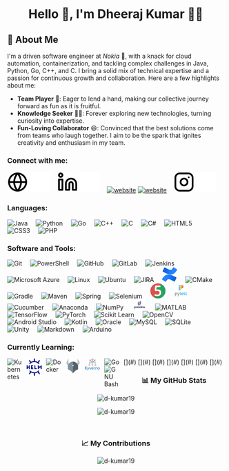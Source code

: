 <h1 align="center">Hello 👋, I'm Dheeraj Kumar 🧑🏻 </h1>

## 🌱 About Me

I'm a driven software engineer at *Nokia* 🚀, with a knack for cloud automation, containerization, and tackling complex challenges in Java, Python, Go, C++, and C. I bring a solid mix of technical expertise and a passion for continuous growth and collaboration. Here are a few highlights about me:

- **Team Player** 🤼: Eager to lend a hand, making our collective journey forward as fun as it is fruitful.
- **Knowledge Seeker** 🕵️‍♂️: Forever exploring new technologies, turning curiosity into expertise.
- **Fun-Loving Collaborator** 😄: Convinced that the best solutions come from teams who laugh together. I aim to be the spark that ignites creativity and enthusiasm in my team.


<!-- <br />
<p align="left">
  <a href="https://github.com/ryo-ma/github-profile-trophy">
    <img src="https://github-profile-trophy.vercel.app/?username=d-kumar19" alt="d-kumar19" />
  </a>
</p> -->


### Connect with me:

[![website](./img/globe-light.svg)](./img/website_error.webp)
[![website](./img/globe-dark.svg)](./img/website_error.webp)
&nbsp;&nbsp;
[![website](./img/linkedin-light.svg)](https://www.linkedin.com/in/dheeraj-kumar-a1b73b1bb/#gh-light-mode-only)
[![website](./img/linkedin-dark.svg)](https://www.linkedin.com/in/dheeraj-kumar-a1b73b1bb/#gh-dark-mode-only)
&nbsp;&nbsp;
[![website](./img/twitter-light.svg)](https://twitter.com/dheerajk1901/#gh-light-mode-only)
[![website](./img/twitter-dark.svg)](https://twitter.com/dheerajk1901/#gh-dark-mode-only)
&nbsp;&nbsp;
[![website](./img/instagram-light.svg)](https://www.instagram.com/dk_vir19/#gh-light-mode-only)
[![website](./img/instagram-dark.svg)](https://www.instagram.com/dk_vir19/#gh-dark-mode-only)


<h3 align="left">Languages: </h3>
  <!-- Backend Languages -->
  <img alt="Java" title="Java" width="35px" src="https://skillicons.dev/icons?i=java" style="padding-right:15px;" />
  <img alt="Python" title="Python" width="35px" src="https://skillicons.dev/icons?i=python" style="padding-right:15px;" />
  <img alt="Go" title="Go" width="35px" src="https://skillicons.dev/icons?i=go" style="padding-right:15px;" />
  <img alt="C++" title="C++" width="35px" src="https://skillicons.dev/icons?i=cpp" style="padding-right:15px;" />
  <img alt="C" title="C" width="35px" src="https://skillicons.dev/icons?i=c" style="padding-right:15px;" />
  <img alt="C#" title="C#" width="35px" src="https://skillicons.dev/icons?i=cs" style="padding-right:15px;" />

  <!-- Frontend Languages -->
  <img alt="HTML5" title="HTML5" width="35px" src="https://skillicons.dev/icons?i=html" style="padding-right:15px;" />
  <img alt="CSS3" title="CSS3" width="35px" src="https://skillicons.dev/icons?i=css" style="padding-right:15px;" />
  <img alt="PHP" title="PHP" width="35px" src="https://skillicons.dev/icons?i=php" style="padding-right:15px;" />


<h3 align="left">Software and Tools: </h3>
  <!-- Cloud-related tools -->
  <img alt="Git" title="Git" width="35px" src="https://skillicons.dev/icons?i=git" style="padding-right:15px;" />
  <img alt="PowerShell" title="PowerShell" width="35px" src="https://skillicons.dev/icons?i=powershell" style="padding-right:15px;" />
  <img alt="GitHub" title="GitHub" width="35px" src="https://skillicons.dev/icons?i=github" style="padding-right:15px;" />
  <img alt="GitLab" title="GitLab" width="35px" src="https://skillicons.dev/icons?i=gitlab" style="padding-right:15px;" />
  <img alt="Jenkins" title="Jenkins" width="35px" src="https://skillicons.dev/icons?i=jenkins" style="padding-right:15px;" />
  <img alt="Microsoft Azure" title="Microsoft Azure" width="35px" src="https://skillicons.dev/icons?i=azure" style="padding-right:15px;" />
  <img alt="Linux" title="Linux" width="35px" src="https://skillicons.dev/icons?i=linux" style="padding-right:15px;" />
  <img alt="Ubuntu" title="Ubuntu" width="35px" src="https://skillicons.dev/icons?i=ubuntu" style="padding-right:15px;" />
  <img alt="JIRA" title="JIRA" width="35px" src="https://www.vectorlogo.zone/logos/atlassian_jira/atlassian_jira-icon.svg" style="padding-right:15px;" />
  <img alt="Confluence" title="Confluence" width="35px" src="https://github.com/devicons/devicon/blob/v2.15.1/icons/confluence/confluence-original.svg" style="padding-right:15px;" />
  <img alt="CMake" title="CMake" width="35px" src="https://skillicons.dev/icons?i=cmake" style="padding-right:15px;" />
  <img alt="Gradle" title="Gradle" width="35px" src="https://skillicons.dev/icons?i=gradle" style="padding-right:15px;" />
  <img alt="Maven" title="Maven" width="35px" src="https://skillicons.dev/icons?i=maven" style="padding-right:15px;" />
  <img alt="Spring" title="Spring" width="35px" src="https://skillicons.dev/icons?i=spring" style="padding-right:15px;" />

  <!-- Testing tools -->
  <img alt="Selenium" title="Selenium" width="35px" src="https://skillicons.dev/icons?i=selenium" style="padding-right:15px;" />
  <img alt="JUnit" title="JUnit" width="35px" src="./img/junit.png" style="padding-right:15px;" />
  <img alt="PyTest" title="PyTest" width="35px" src="./img/pytest.svg" style="padding-right:15px;" />
  <img alt="Cucumber" title="Cucumber" width="35px" src="https://www.vectorlogo.zone/logos/cucumberio/cucumberio-icon.svg" style="padding-right:15px;" />

  <!-- Mathematical and Python libraries -->
  <img alt="Anaconda" title="Anaconda" width="35px" src="https://skillicons.dev/icons?i=anaconda" style="padding-right:15px;" />
  <img alt="NumPy" title="NumPy" width="35px" src="https://www.vectorlogo.zone/logos/numpy/numpy-icon.svg" style="padding-right:15px;" />
  <img alt="Pandas" title="Pandas" width="35px" src="./img/pandas.png" style="padding-right:15px;" />
  <img alt="MATLAB" title="MATLAB" width="35px" src="https://skillicons.dev/icons?i=matlab" style="padding-right:15px;" />
  <img alt="TensorFlow" title="TensorFlow" width="35px" src="https://skillicons.dev/icons?i=tensorflow" style="padding-right:15px;" />
  <img alt="PyTorch" title="PyTorch" width="35px" src="https://skillicons.dev/icons?i=pytorch" style="padding-right:15px;" />
  <img alt="Scikit Learn" title="Scikit Learn" width="35px" src="https://upload.wikimedia.org/wikipedia/commons/0/05/Scikit_learn_logo_small.svg" style="padding-right:15px;" />
  <img alt="OpenCV" title="OpenCV" width="35px" src="https://www.vectorlogo.zone/logos/opencv/opencv-icon.svg" style="padding-right:15px;" />

  <!-- Mobile Application Development tools -->
  <img alt="Android Studio" title="Android Studio" width="35px" src="https://skillicons.dev/icons?i=androidstudio" style="padding-right:15px;" />
  <img alt="Kotlin" title="Kotlin" width="35px" src="https://skillicons.dev/icons?i=kotlin" style="padding-right:15px;" />

  <!-- Database tools -->
  <img alt="Oracle" title="Oracle" width="35px" src="https://www.vectorlogo.zone/logos/oracle/oracle-icon.svg" style="padding-right:15px;" />
  <img alt="MySQL" title="MySQL" width="35px" src="https://skillicons.dev/icons?i=mysql" style="padding-right:15px;" />
  <img alt="SQLite" title="SQLite" width="35px" src="https://skillicons.dev/icons?i=sqlite" style="padding-right:15px;" />

  <!-- Remaining tools -->
  <img alt="Unity" title="Unity" width="35px" src="https://skillicons.dev/icons?i=unity" style="padding-right:15px;" />
  <img alt="Markdown" title="Markdown" width="35px" src="https://skillicons.dev/icons?i=markdown" style="padding-right:15px;" />
  <img alt="Arduino" title="Arduino" width="35px" src="https://skillicons.dev/icons?i=arduino" style="padding-right:15px;" />
</p>

<h3 align="left">Currently Learning: </h3>
  <!-- Cloud related tools and Languages -->
  [<img align="left" alt="Kubernetes" alt="Kubernetes" width="35px" src="https://skillicons.dev/icons?i=kubernetes" style="padding-right:10px;" />](#)
  [<img align="left" alt="Helm" alt="Helm" width="35px" src="./img/helm.png" style="padding-right:10px;" />](#)
  [<img align="left" alt="Docker" alt="Docker" width="35px" src="https://skillicons.dev/icons?i=docker" style="padding-right:10px;" />](#)
  [<img align="left" alt="Open Policy Agent (OPA)" alt="Open Policy Agent (OPA)" width="35px" src="./img/opa.png" style="padding-right:10px;" />](#)
  [<img align="left" alt="Kyverno" width="35px" alt="Kyverno" width="35px"src="./img/kyverno.png" style="padding-right:10px;" />](#)
  [<img align="left" alt="Go" alt="Go" width="35px" src="https://skillicons.dev/icons?i=go" style="padding-right:10px;" />](#)
  [<img align="left" alt="GNU Bash" alt="GNU Bash" width="35px" src="https://skillicons.dev/icons?i=bash" style="padding-right:10px;" />](#)


<br />
<h3 align="center">📊 My GitHub Stats</h3>
<p align="center">
  <img src="https://github-readme-stats.vercel.app/api/top-langs?username=d-kumar19&show_icons=true&locale=en&layout=compact"
  alt="d-kumar19" />
</p>


<p align="center">
  <img src="https://github-readme-stats.vercel.app/api?username=d-kumar19&show_icons=true&locale=en"
  alt="d-kumar19" />
</p>


<br />
<h3 align="center">📈 My Contributions</h3>
<p align="center">
  <img src="https://github-readme-streak-stats.herokuapp.com/?user=d-kumar19&" alt="d-kumar19" />
</p>
